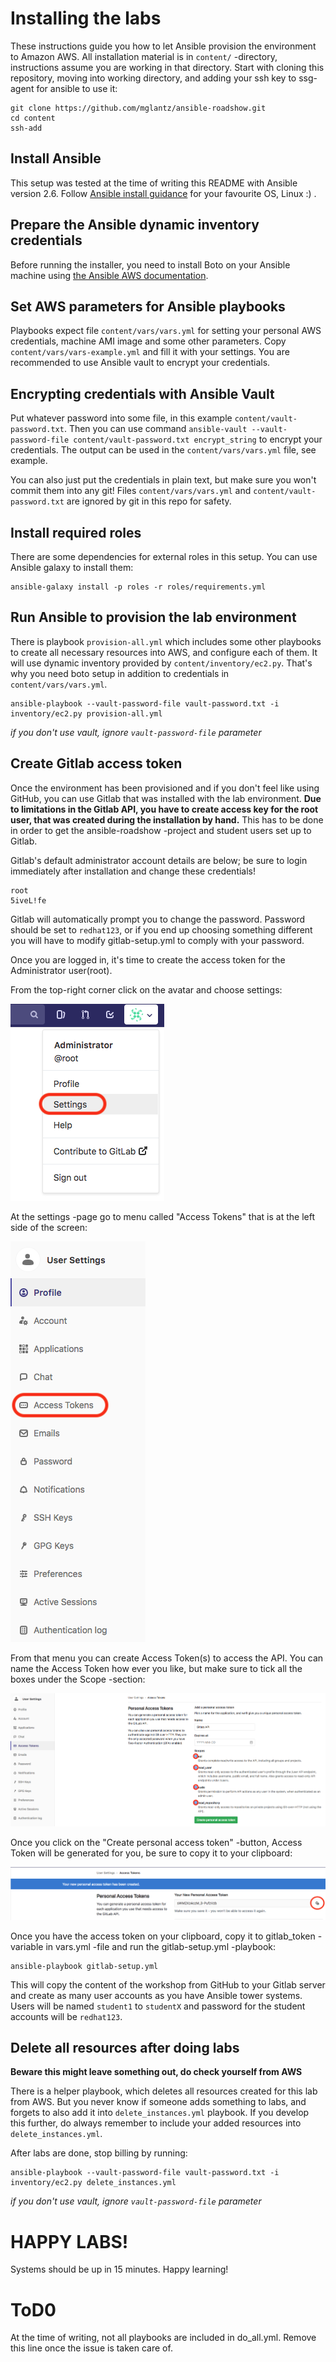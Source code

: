 # Installing the labs

These instructions guide you how to let Ansible provision the environment to Amazon AWS. All installation material is in ```content/``` -directory, instructions assume you are working in that directory. Start with cloning this repository, moving into working directory, and adding your ssh key to ssg-agent for ansible to use it:

```
git clone https://github.com/mglantz/ansible-roadshow.git
cd content
ssh-add
```

## Install Ansible

This setup was tested at the time of writing this README with Ansible version 2.6. Follow [Ansible install guidance](https://docs.ansible.com/ansible/latest/installation_guide/intro_installation.html) for your favourite OS, Linux :) .

## Prepare the Ansible dynamic inventory credentials

Before running the installer, you need to install Boto on your Ansible machine using [the Ansible AWS documentation](http://docs.ansible.com/ansible/latest/scenario_guides/guide_aws.html).

## Set AWS parameters for Ansible playbooks

Playbooks expect file ```content/vars/vars.yml``` for setting your personal AWS credentials, machine AMI image and some other parameters. Copy ```content/vars/vars-example.yml``` and fill it with your settings. You are recommended to use Ansible vault to encrypt your credentials.

## Encrypting credentials with Ansible Vault

Put whatever password into some file, in this example ```content/vault-password.txt```. Then you can use command ```ansible-vault --vault-password-file content/vault-password.txt encrypt_string``` to encrypt your credentials. The output can be used in the ```content/vars/vars.yml``` file, see example.

You can also just put the credentials in plain text, but make sure you won't commit them into any git! Files ```content/vars/vars.yml``` and ```content/vault-password.txt``` are ignored by git in this repo for safety.

## Install required roles

There are some dependencies for external roles in this setup. You can use Ansible galaxy to install them:

```
ansible-galaxy install -p roles -r roles/requirements.yml
```

## Run Ansible to provision the lab environment

There is playbook ```provision-all.yml``` which includes some other playbooks to create all necessary resources into AWS, and configure each of them. It will use dynamic inventory provided by ```content/inventory/ec2.py```. That's why you need boto setup in addition to credentials in ```content/vars/vars.yml```.

```
ansible-playbook --vault-password-file vault-password.txt -i inventory/ec2.py provision-all.yml
```

_if you don't use vault, ignore ```vault-password-file``` parameter_

## Create Gitlab access token

Once the environment has been provisioned and if you don't feel like using GitHub, you can use Gitlab that was installed with the lab environment.
__Due to limitations in the Gitlab API, you have to create access key for the root user, that was created during the installation by hand.__ This has to be done in order to get the ansible-roadshow -project and student users set up to Gitlab.

Gitlab's default administrator account details are below; be sure to login immediately after installation and change these credentials!

    root
    5iveL!fe

Gitlab will automatically prompt you to change the password.
Password should be set to ```redhat123```, or if you end up choosing something different you will have to modify gitlab-setup.yml to comply with your password.

Once you are logged in, it's time to create the access token for the Administrator user(root).

From the top-right corner click on the avatar and choose settings:

![gitlab settings](images/gitlab-settings-menu.png)

At the settings -page go to menu called "Access Tokens" that is at the left side of the screen:

![gitlab token](images/gitlab-token-menu.png)

From that menu you can create Access Token(s) to access the API.
You can name the Access Token how ever you like, but make sure to tick all the boxes under the Scope -section:

![gitlab token creation](images/gitlab-create-token.png)

Once you click on the "Create personal access token" -button, Access Token will be generated for you, be sure to copy it to your clipboard:

![gitlab token created](images/gitlab-token-created.png)

Once you have the access token on your clipboard, copy it to gitlab_token -variable in vars.yml -file and run the gitlab-setup.yml -playbook:

    ansible-playbook gitlab-setup.yml

This will copy the content of the workshop from GitHub to your Gitlab server and create as many user accounts as you have Ansible tower systems.
Users will be named ```student1``` to ```studentX``` and password for the student accounts will be ```redhat123```.

## Delete all resources after doing labs

__Beware this might leave something out, do check yourself from AWS__

There is a helper playbook, which deletes all resources created for this lab from AWS. But you never know if someone adds something to labs, and forgets to also add it into ```delete_instances.yml``` playbook. If you develop this further, do always remember to include your added resources into ```delete_instances.yml```.

After labs are done, stop billing by running:

```
ansible-playbook --vault-password-file vault-password.txt -i inventory/ec2.py delete_instances.yml
```

_if you don't use vault, ignore ```vault-password-file``` parameter_

# HAPPY LABS!

Systems should be up in 15 minutes. Happy learning!

# ToD0

At the time of writing, not all playbooks are included in do_all.yml. Remove this line once the issue is taken care of.
